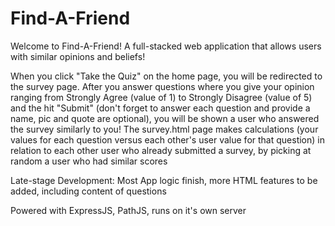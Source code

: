 # Find-A-Friend

Welcome to Find-A-Friend! A full-stacked web application that allows users with similar opinions and beliefs!

When you click "Take the Quiz" on the home page, you will be redirected to the survey page. After you answer questions where you give your opinion ranging from Strongly Agree (value of 1) to Strongly Disagree (value of 5) and the hit "Submit" (don't forget to answer each question and provide a name, pic and quote are optional), you will be shown a user who answered the survey similarly to you! The survey.html page makes calculations (your values for each question versus each other's user value for that question) in relation to each other user who already submitted a survey, by picking at random a user who had similar scores

Late-stage Development: Most App logic finish, more HTML features to be added, including content of questions

Powered with ExpressJS, PathJS, runs on it's own server
